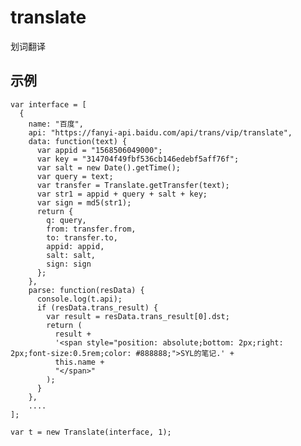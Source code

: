 # translate
划词翻译
## 示例  
	var interface = [
      {
        name: "百度",
        api: "https://fanyi-api.baidu.com/api/trans/vip/translate",
        data: function(text) {
          var appid = "1568506049000";
          var key = "314704f49fbf536cb146edebf5aff76f";
          var salt = new Date().getTime();
          var query = text;
          var transfer = Translate.getTransfer(text);
          var str1 = appid + query + salt + key;
          var sign = md5(str1);
          return {
            q: query,
            from: transfer.from,
            to: transfer.to,
            appid: appid,
            salt: salt,
            sign: sign
          };
        },
        parse: function(resData) {
          console.log(t.api);
          if (resData.trans_result) {
            var result = resData.trans_result[0].dst;
            return (
              result +
              '<span style="position: absolute;bottom: 2px;right: 2px;font-size:0.5rem;color: #888888;">SYL的笔记.' +
              this.name +
              "</span>"
            );
          }
        },
		....
	];

	var t = new Translate(interface, 1);